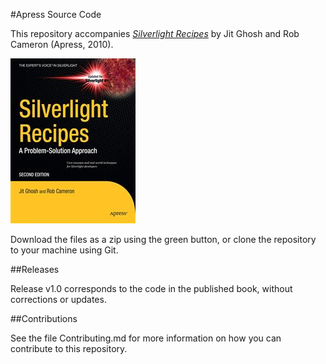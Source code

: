 #Apress Source Code

This repository accompanies [*Silverlight Recipes*](http://www.apress.com/9781430230335) by Jit Ghosh and Rob Cameron (Apress, 2010).

![Cover image](9781430230335.jpg)

Download the files as a zip using the green button, or clone the repository to your machine using Git.

##Releases

Release v1.0 corresponds to the code in the published book, without corrections or updates.

##Contributions

See the file Contributing.md for more information on how you can contribute to this repository.
